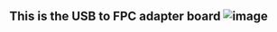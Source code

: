 This is the USB to FPC adapter board
![image](https://github.com/SQc04/PICOFLY-X/assets/47497442/4422c0bf-3db3-4c96-9b85-fa5ffb4fc47f)
--
